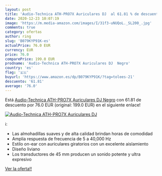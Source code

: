 ```yaml
---
layout: post
title: 'Audio-Technica ATH-PRO7X Auriculares DJ  al 61.81 % de descuento'
date: 2020-12-23 10:07:19
image: 'https://m.media-amazon.com/images/I/31f3-uNUQoL._SL200_.jpg'
comments: true
category: ofertas
author: ring
slug: 'B079KYP91K-es'
actualPrice: 76.0 EUR
currency: EUR
price: 76.0
comparePrice: 199.0 EUR
prodname: 'Audio-Technica ATH-PRO7X Auriculares DJ  Negro'
country: 'es'
flag: '🇪🇸'
buyurl: 'https://www.amazon.es/dp/B079KYP91K/?tag=tolees-21'
descuento: '61.81'
average: '76.0'
---
```


Está [Audio-Technica ATH-PRO7X Auriculares DJ  Negro](https://www.amazon.es/dp/B079KYP91K/?tag=tolees-21) con 61.81 de descuento por 76.0 EUR (original: 199.0 EUR) en el siguiente enlace!

[![Audio-Technica ATH-PRO7X Auriculares DJ ](https://m.media-amazon.com/images/I/31f3-uNUQoL._SL200_.jpg)](https://www.amazon.es/dp/B079KYP91K/?tag=tolees-21)

ℹ️:

- Las almohadillas suaves y de alta calidad brindan horas de comodidad
- Amplia respuesta de frecuencia de 5 a 40,000 Hz
- Estilo on-ear con auriculares giratorios con un excelente aislamiento
- Diseño liviano
- Los transductores de 45 mm producen un sonido potente y ultra expresivo

[Ver la oferta!!](https://www.amazon.es/dp/B079KYP91K/?tag=tolees-21)
